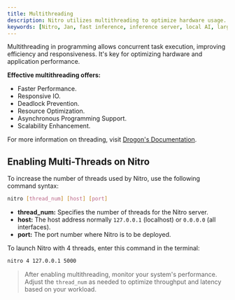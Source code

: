 ```yaml
---
title: Multithreading 
description: Nitro utilizes multithreading to optimize hardware usage.
keywords: [Nitro, Jan, fast inference, inference server, local AI, large language model, OpenAI compatible, open source, llama]
---
```


Multithreading in programming allows concurrent task execution, improving efficiency and responsiveness. It's key for optimizing hardware and application performance.

**Effective multithreading offers:**

- Faster Performance.
- Responsive IO.
- Deadlock Prevention.
- Resource Optimization.
- Asynchronous Programming Support.
- Scalability Enhancement.

For more information on threading, visit [Drogon's Documentation](https://github.com/drogonframework/drogon/wiki/ENG-FAQ-1-Understanding-drogon-threading-model).

## Enabling Multi-Threads on Nitro

To increase the number of threads used by Nitro, use the following command syntax:

```bash title="Nitro deploy server format"
nitro [thread_num] [host] [port]
```

- **thread_num:** Specifies the number of threads for the Nitro server.
- **host:** The host address normally `127.0.0.1` (localhost) or `0.0.0.0` (all interfaces).
- **port:** The port number where Nitro is to be deployed.

To launch Nitro with 4 threads, enter this command in the terminal:
```bash title="Example"
nitro 4 127.0.0.1 5000
```

> After enabling multithreading, monitor your system's performance. Adjust the `thread_num` as needed to optimize throughput and latency based on your workload.